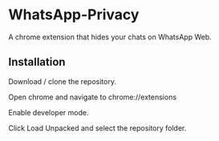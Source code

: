# WhatsApp-Privacy
A chrome extension that hides your chats on WhatsApp Web.

## Installation
Download / clone the repository.

Open chrome and navigate to chrome://extensions

Enable developer mode.

Click Load Unpacked and select the repository folder.
